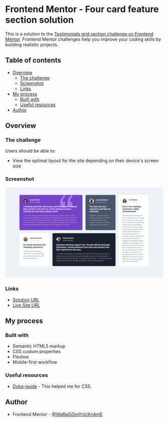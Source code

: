 # Frontend Mentor - Four card feature section solution

This is a solution to the [Testimonials grid section challenge on Frontend Mentor](https://www.frontendmentor.io/challenges/testimonials-grid-section-Nnw6J7Un7). Frontend Mentor challenges help you improve your coding skills by building realistic projects.

## Table of contents

-   [Overview](#overview)
    -   [The challenge](#the-challenge)
    -   [Screenshot](#screenshot)
    -   [Links](#links)
-   [My process](#my-process)
    -   [Built with](#built-with)
    -   [Useful resources](#useful-resources)
-   [Author](#author)

## Overview

### The challenge

Users should be able to:

-   View the optimal layout for the site depending on their device's screen size

### Screenshot

![](./screenshot.png)

### Links

-   [Solution URL](https://www.frontendmentor.io/solutions/four-card-feature-section-oQetO3tqvV)
-   [Live Site URL](https://waragismynickname.github.io/four-card-feature-section/)

## My process

### Built with

-   Semantic HTML5 markup
-   CSS custom properties
-   Flexbox
-   Mobile-first workflow

### Useful resources

-   [Doka-guide](https://doka.guide/css/) - This helped me for CSS.

## Author

-   Frontend Mentor - [@WaRaGiSmYnIcKnAmE](https://www.frontendmentor.io/profile/WaRaGiSmYnIcKnAmE)
